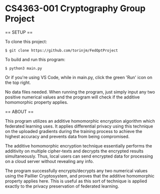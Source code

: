 # CS4363-001 Cryptography Group Project

== SETUP ==

To clone this project:

	$ git clone https://github.com/torinjm/FedOptProject

To build and run this program:

	$ python3 main.py

Or if you're using VS Code, while in main.py, click the green 'Run' icon on the top right.

No data files needed. When running the program, just simply input any two positive numerical values and the program will check if the additive homomorphic property applies.

== ABOUT ==

This program utilizes an additive homomorphic encryption algorithm which federated learning uses. It applies differential privacy using this technique on the uploaded gradients during the training process to achieve the highest accuracy and prevents data from being compromised.

The additive homomorphic encryption technique essentially performs the additivity on multiple cipher-texts and decrypts the encrypted results simultaneously. Thus, local users can send encrypted data for processing on a cloud server without revealing any info.

The program successfully encrypts/decrypts any two numerical values using the Paillier Cryptosystem, and proves that the additive homomorphic property applies here. This is useful as this sort of technique is applied exactly to the privacy preservation of federated learning.
